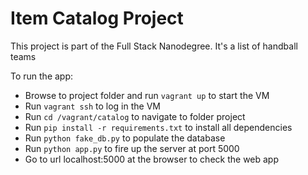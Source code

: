 # Item Catalog Project

This project is part of the Full Stack Nanodegree. It's a list of handball teams

To run the app:

- Browse to project folder and run `vagrant up` to start the VM
- Run `vagrant ssh` to log in the VM
- Run `cd /vagrant/catalog` to navigate to folder project 
- Run `pip install -r requirements.txt` to install all dependencies
- Run `python fake_db.py` to populate the database
- Run `python app.py` to fire up the server at port 5000
- Go to url localhost:5000 at the browser to check the web app
